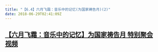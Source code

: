 ```yaml
---
title: "【6.4】六月飞霜：音乐中的记忆(为国家祷告月)(2)"
date: 2018-06-29T02:41:09Z
---
```



## [【六月飞霜：音乐中的记忆】为国家祷告月 特别聚会  视频](https://www.youtube.com/watch?v=PEqkiYd1w0M)